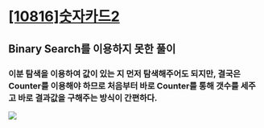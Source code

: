 # [[10816]숫자카드2](https://www.acmicpc.net/problem/10816)

## Binary Search를 이용하지 못한 풀이

### 이분 탐색을 이용하여 값이 있는 지 먼저 탐색해주어도 되지만, 결국은 Counter를 이용해야 하므로 처음부터 바로 Counter를 통해 갯수를 세주고 바로 결과값을 구해주는 방식이 간편하다.

<image src="https://user-images.githubusercontent.com/34594339/94983585-2bdfba00-057f-11eb-8b6b-5f503a0c76bd.png">
